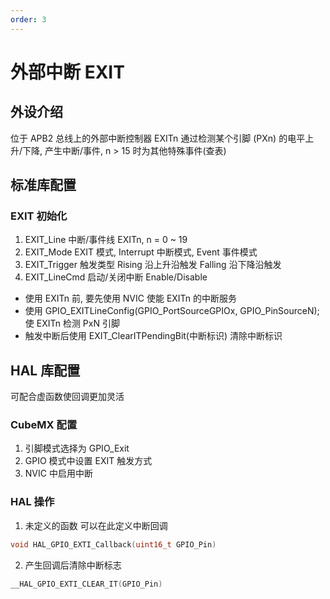 ```yaml
---
order: 3
---
```


# 外部中断 EXIT

## 外设介绍
位于 APB2 总线上的外部中断控制器
EXITn 通过检测某个引脚 (PXn) 的电平上升/下降, 产生中断/事件, n > 15 时为其他特殊事件(查表)

## 标准库配置
### EXIT 初始化
1. EXIT_Line 中断/事件线 EXITn, n = 0 ~ 19
2. EXIT_Mode EXIT 模式, Interrupt 中断模式, Event 事件模式
3. EXIT_Trigger 触发类型 Rising 沿上升沿触发 Falling 沿下降沿触发
4. EXIT_LineCmd 启动/关闭中断 Enable/Disable

* 使用 EXITn 前, 要先使用 NVIC 使能 EXITn 的中断服务
* 使用 GPIO_EXITLineConfig(GPIO_PortSourceGPIOx, GPIO_PinSourceN); 使 EXITn 检测 PxN 引脚
* 触发中断后使用 EXIT_ClearITPendingBit(中断标识) 清除中断标识

## HAL 库配置
可配合虚函数使回调更加灵活

### CubeMX 配置
1. 引脚模式选择为 GPIO_Exit
2. GPIO 模式中设置 EXIT 触发方式
3. NVIC 中启用中断
### HAL 操作
1. 未定义的函数 可以在此定义中断回调
```cpp
void HAL_GPIO_EXTI_Callback(uint16_t GPIO_Pin)
```
2. 产生回调后清除中断标志
```cpp
__HAL_GPIO_EXTI_CLEAR_IT(GPIO_Pin)
```